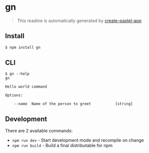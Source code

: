 # gn

> This readme is automatically generated by [create-pastel-app](https://github.com/vadimdemedes/create-pastel-app)


## Install

```bash
$ npm install gn
```


## CLI

```
$ gn --help
gn

Hello world command

Options:

	--name  Name of the person to greet           [string]
```


## Development

There are 2 available commands:

- `npm run dev` - Start development mode and recompile on change
- `npm run build` - Build a final distributable for npm
